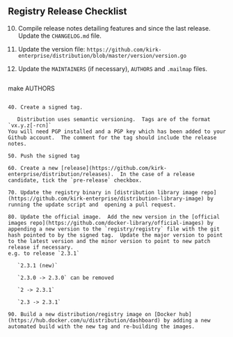 ## Registry Release Checklist

10. Compile release notes detailing features and since the last release.  Update the `CHANGELOG.md` file.

20. Update the version file: `https://github.com/kirk-enterprise/distribution/blob/master/version/version.go`

30. Update the `MAINTAINERS` (if necessary), `AUTHORS` and `.mailmap` files.

    ```
make AUTHORS
```

40. Create a signed tag.

   Distribution uses semantic versioning.  Tags are of the format `vx.y.z[-rcn]`
You will need PGP installed and a PGP key which has been added to your Github account.  The comment for the tag should include the release notes.

50. Push the signed tag

60. Create a new [release](https://github.com/kirk-enterprise/distribution/releases).  In the case of a release candidate, tick the `pre-release` checkbox. 

70. Update the registry binary in [distribution library image repo](https://github.com/kirk-enterprise/distribution-library-image) by running the update script and  opening a pull request.

80. Update the official image.  Add the new version in the [official images repo](https://github.com/docker-library/official-images) by appending a new version to the `registry/registry` file with the git hash pointed to by the signed tag.  Update the major version to point to the latest version and the minor version to point to new patch release if necessary.
e.g. to release `2.3.1`

   `2.3.1 (new)`

   `2.3.0 -> 2.3.0` can be removed

   `2 -> 2.3.1`

   `2.3 -> 2.3.1`

90. Build a new distribution/registry image on [Docker hub](https://hub.docker.com/u/distribution/dashboard) by adding a new automated build with the new tag and re-building the images.

